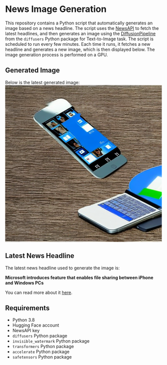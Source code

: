 # News Image Generation
This repository contains a Python script that automatically generates an image based on a news headline. The script uses the [NewsAPI](https://newsapi.org/) to fetch the latest headlines, and then generates an image using the [DiffusionPipeline](https://github.com/huggingface/diffusers) from the `diffusers` Python package for Text-to-Image task.
The script is scheduled to run every few minutes. Each time it runs, it fetches a new headline and generates a new image, which is then displayed below. The image generation process is performed on a GPU.

## Generated Image
Below is the latest generated image:
![Generated Image](image.png)

## Latest News Headline
The latest news headline used to generate the image is:

**Microsoft introduces feature that enables file sharing between iPhone and Windows PCs**

You can read more about it [here](https://news.google.com/rss/articles/CBMieEFVX3lxTE9BZVVoNmZnM1p5UXZRVFE0TmZGU044ZXBHNGJxSkphRk04dVV0QWpnaHJwek9iRUJ0T2dTc3EycEp0cy05d3RrV1pzeWN4eXdHSXF3cmhfODEtZUloLVhibFVybjNwMkNQNTF4Wm80U0Zmek05YnJjUg?oc=5).

## Requirements
- Python 3.8
- Hugging Face account
- NewsAPI key
- `diffusers` Python package
- `invisible_watermark` Python package
- `transformers` Python package
- `accelerate` Python package
- `safetensors` Python package
